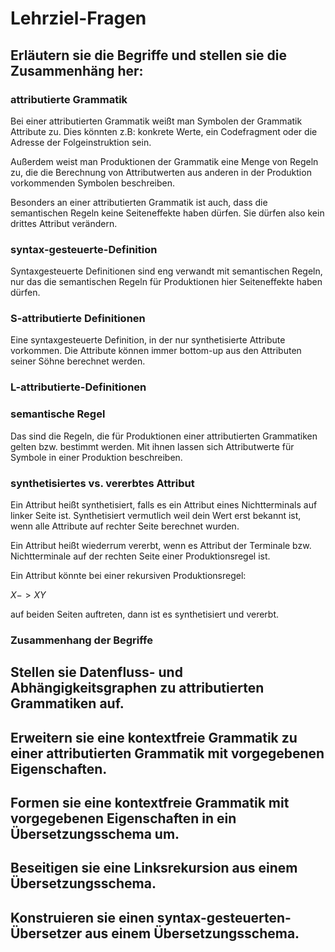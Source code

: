 # Lehrziel-Fragen
## Erläutern sie die Begriffe und stellen sie die Zusammenhäng her:

### attributierte Grammatik
Bei einer attributierten Grammatik weißt man Symbolen der Grammatik Attribute zu. Dies könnten z.B: konkrete Werte, ein Codefragment oder die Adresse der Folgeinstruktion sein.

Außerdem weist man Produktionen der Grammatik eine Menge von Regeln zu, die die Berechnung von Attributwerten aus anderen in der Produktion vorkommenden Symbolen beschreiben.

Besonders an einer attributierten Grammatik ist auch, dass die semantischen Regeln keine Seiteneffekte haben dürfen. Sie dürfen also kein drittes Attribut verändern.

### syntax-gesteuerte-Definition
Syntaxgesteuerte Definitionen sind eng verwandt mit semantischen Regeln, nur das die semantischen Regeln für Produktionen hier Seiteneffekte haben dürfen.

### S-attributierte Definitionen
Eine syntaxgesteuerte Definition, in der nur synthetisierte Attribute vorkommen. Die Attribute können immer bottom-up aus den Attributen seiner Söhne berechnet werden.

### L-attributierte-Definitionen

### semantische Regel
Das sind die Regeln, die für Produktionen einer attributierten Grammatiken gelten bzw. bestimmt werden. Mit ihnen lassen sich Attributwerte für Symbole in einer Produktion beschreiben.

### synthetisiertes vs. vererbtes Attribut
Ein Attribut heißt synthetisiert, falls es ein Attribut eines Nichtterminals auf linker Seite ist. Synthetisiert vermutlich weil dein Wert erst bekannt ist, wenn alle Attribute auf rechter Seite berechnet wurden.

Ein Attribut heißt wiederrum vererbt, wenn es Attribut der Terminale bzw. Nichtterminale auf der rechten Seite einer Produktionsregel ist.

Ein Attribut könnte bei einer rekursiven Produktionsregel:

$X -> XY$

auf beiden Seiten auftreten, dann ist es synthetisiert und vererbt.

### Zusammenhang der Begriffe

## Stellen sie Datenfluss- und Abhängigkeitsgraphen zu attributierten Grammatiken auf.

## Erweitern sie eine kontextfreie Grammatik zu einer attributierten Grammatik mit vorgegebenen Eigenschaften.

## Formen sie eine kontextfreie Grammatik mit vorgegebenen Eigenschaften in ein Übersetzungsschema um.

## Beseitigen sie eine Linksrekursion aus einem Übersetzungsschema.

## Konstruieren sie einen syntax-gesteuerten-Übersetzer aus einem Übersetzungsschema.

